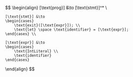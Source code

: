 $$
\begin{align}
    [\text{prog}] &\to [\text{stmt}]^* \\

    [\text{stmt}] &\to
    \begin{cases}
        \text{exit}([\text{expr}]); \\
        \text{let} \space \text{identifier} = [\text{expr}];
    \end{cases} \\

    [\text{expr}] &\to
    \begin{cases}
        \text{IntLiteral} \\
        \text{identifier}
    \end{cases}
\end{align}
$$
